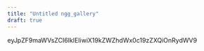 ```yaml
---
title: "Untitled ngg_gallery"
draft: true
---
```


eyJpZF9maWVsZCI6IklEIiwiX19kZWZhdWx0c19zZXQiOnRydWV9
